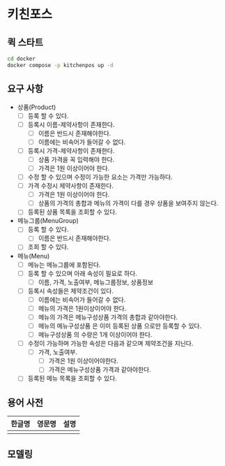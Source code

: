 # 키친포스

## 퀵 스타트

```sh
cd docker
docker compose -p kitchenpos up -d
```

## 요구 사항
- 상품(Product)
    - [ ] 등록 할 수 있다.
    - [ ] 등록시 이름-제약사항이 존재한다.
        - [ ] 이름은 반드시 존재해야한다.
        - [ ] 이름에는 비속어가 들어갈 수 없다.
    - [ ] 등록시 가격-제약사항이 존재한다.
        - [ ] 상품 가격을 꼭 입력해야 한다.
        - [ ] 가격은 1원 이상이어야 한다.
    - [ ] 수정 할 수 있으며 수정이 가능한 요소는 가격만 가능하다.
    - [ ] 가격 수정시 제약사항이 존재한다.
        - [ ] 가격은 1원 이상이어야 한다.
        - [ ] 상품의 가격의 총합과 메뉴의 가격이 다를 경우 상품을 보여주지 않는다.
    - [ ] 등록된 상품 목록을 조회할 수 있다.
- 메뉴그룹(MenuGroup)
    - [ ] 등록 할 수 있다.
        - [ ] 이름은 반드시 존재해야한다.
    - [ ] 조회 할 수 있다.
- 메뉴(Menu)
    - [ ] 메뉴는 메뉴그룹에 포함된다.
    - [ ] 등록 할 수 있으며 아래 속성이 필요로 하다.
        - [ ] 이름, 가격, 노출여부, 메뉴그룹정보, 상품정보
    - [ ] 등록시 속성들은 제약조건이 있다.
      - [ ] 이름에는 비속어가 들어갈 수 없다.
      - [ ] 메뉴의 가격은 1원이상이어야 한다.
      - [ ] 메뉴의 가격은 메뉴구성상품 가격의 총합과 같아야한다.
      - [ ] 메뉴의 메뉴구성상품 은 이미 등록된 상품 으로만 등록할 수 있다.
      - [ ] 메뉴구성상품 의 수량은 1개 이상이어야 한다.
    - [ ] 수정이 가능하며 가능한 속성은 다음과 같으며 제약조건을 지닌다.
        - [ ] 가격, 노출여부.
          - [ ] 가격은 1원 이상이어야한다.
          - [ ] 가격은 메뉴구성상품 가격과 같아야한다.
    - [ ] 등록된 메뉴 목록을 조회할 수 있다.

## 용어 사전

| 한글명 | 영문명 | 설명 |
| --- | --- | --- |
|  |  |  |

## 모델링
